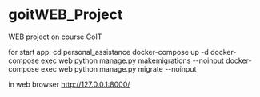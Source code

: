 # goitWEB_Project
WEB project on course GoIT

for start app:
  cd personal_assistance
  docker-compose up -d
  docker-compose exec web python manage.py makemigrations --noinput
  docker-compose exec web python manage.py migrate --noinput
  
  in web browser http://127.0.0.1:8000/